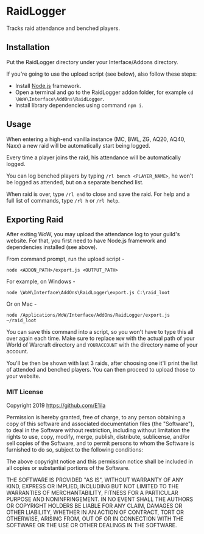 # RaidLogger
Tracks raid attendance and benched players.

## Installation

Put the RaidLogger directory under your Interface/Addons directory.

If you're going to use the upload script (see below), also follow these steps:

* Install [Node.js](https://nodejs.org) framework.
* Open a terminal and go to the RaidLogger addon folder, for example `cd \WoW\Interface\AddOns\RaidLogger`.
* Install library dependencies using command `npm i`. 

## Usage 
When entering a high-end vanilla instance (MC, BWL, ZG, AQ20, AQ40, Naxx) a new raid will be automatically start being logged.

Every time a player joins the raid, his attendance will be automatically logged.

You can log benched players by typing `/rl bench <PLAYER_NAME>`, he won't be logged as attended, but on a separate benched list.

When raid is over, type `/rl end` to close and save the raid. For help and a full list of commands, type `/rl h` or `/rl help`.

## Exporting Raid

After exiting WoW, you may upload the attendance log to your guild's website. For that, you first need to have Node.js framework and dependencies installed (see above).

From command prompt, run the upload script -

```commandline
node <ADDON_PATH>/export.js <OUTPUT_PATH> 
```

For example, on Windows -

```commandline
node \WoW\Interface\AddOns\RaidLogger\export.js C:\raid_loot
```

Or on Mac -

```commandline
node /Applications/WoW/Interface/AddOns/RaidLogger/export.js ~/raid_loot
```

You can save this command into a script, so you won't have to type this all over again each time. Make sure to replace `WoW` with the actual path of your World of Warcraft directory and `YOURACCOUNT` with the directory name of your account.

You'll be then be shown with last 3 raids, after choosing one it'll print the list of attended and benched  players. You can then proceed to upload those to your website.


### MIT License
Copyright 2019 https://github.com/E1ila

Permission is hereby granted, free of charge, to any person obtaining a copy of this software and associated documentation files (the "Software"), to deal in the Software without restriction, including without limitation the rights to use, copy, modify, merge, publish, distribute, sublicense, and/or sell copies of the Software, and to permit persons to whom the Software is furnished to do so, subject to the following conditions:

The above copyright notice and this permission notice shall be included in all copies or substantial portions of the Software.

THE SOFTWARE IS PROVIDED "AS IS", WITHOUT WARRANTY OF ANY KIND, EXPRESS OR IMPLIED, INCLUDING BUT NOT LIMITED TO THE WARRANTIES OF MERCHANTABILITY, FITNESS FOR A PARTICULAR PURPOSE AND NONINFRINGEMENT. IN NO EVENT SHALL THE AUTHORS OR COPYRIGHT HOLDERS BE LIABLE FOR ANY CLAIM, DAMAGES OR OTHER LIABILITY, WHETHER IN AN ACTION OF CONTRACT, TORT OR OTHERWISE, ARISING FROM, OUT OF OR IN CONNECTION WITH THE SOFTWARE OR THE USE OR OTHER DEALINGS IN THE SOFTWARE.
